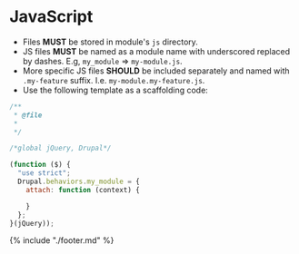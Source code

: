 # JavaScript

* Files **MUST** be stored in module's `js` directory.
* JS files **MUST** be named as a module name with underscored replaced by dashes. E.g, `my_module` => `my­-module.js`.
* More specific JS files **SHOULD** be included separately and named with `.my-feature` suffix. I.e. `my-module.my-feature.js`.
* Use the following template as a scaffolding code:

```javascript
/**
 * @file
 *
 */

/*global jQuery, Drupal*/

(function ($) {
  "use strict";
  Drupal.behaviors.my_module = {
    attach: function (context) {

    }
  };
}(jQuery));
```

{% include "./footer.md" %}

